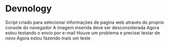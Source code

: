 # Devnology
Script criado para selecionar informações de pagina web através do proprio console do navegador
 A imagem inserida deve ser desconsiderada
Agora estou testando o envio por e-mail
Houve um problema e precisei testar de novo
Agora estou fazendo mais um teste
